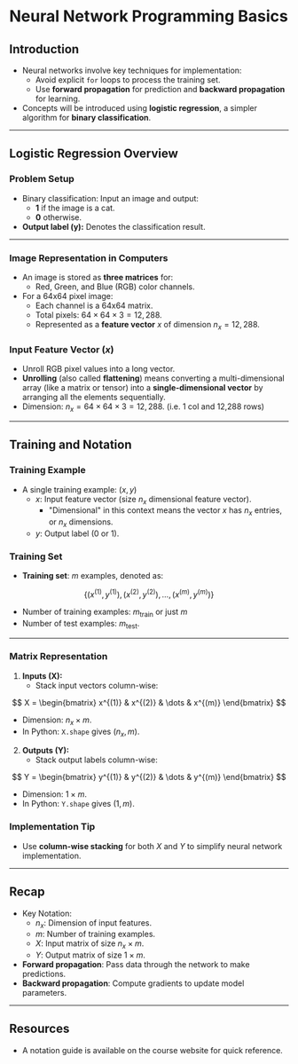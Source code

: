 # Neural Network Programming Basics

## Introduction
- Neural networks involve key techniques for implementation:
  - Avoid explicit `for` loops to process the training set.
  - Use **forward propagation** for prediction and **backward propagation** for learning.
- Concepts will be introduced using **logistic regression**, a simpler algorithm for **binary classification**.

---
## Logistic Regression Overview
### Problem Setup
- Binary classification: Input an image and output:
  - **1** if the image is a cat.
  - **0** otherwise.
- **Output label (y):** Denotes the classification result.

---
### Image Representation in Computers
- An image is stored as **three matrices** for:
  - Red, Green, and Blue (RGB) color channels.
- For a 64x64 pixel image:
  - Each channel is a 64x64 matrix.
  - Total pixels: $64 \times 64 \times 3 = 12,288$.
  - Represented as a **feature vector** $x$ of dimension $n_x = 12,288$.
### Input Feature Vector ($x$)
- Unroll RGB pixel values into a long vector.
- **Unrolling** (also called **flattening**) means converting a multi-dimensional array (like a matrix or tensor) into a **single-dimensional vector** by arranging all the elements sequentially.
- Dimension: $n_x = 64 \times 64 \times 3 = 12,288$. (i.e. 1 col and 12,288 rows)

---
## Training and Notation
### Training Example
- A single training example: $(x, y)$
  - $x$: Input feature vector (size $n_x$ dimensional feature vector). 
	  - "Dimensional" in this context  means the vector $x$ has $n_x$ entries, or $n_x$ dimensions.
  - $y$: Output label (0 or 1).
### Training Set
- **Training set**: $m$ examples, denoted as:

$$
\{(x^{(1)}, y^{(1)}), (x^{(2)}, y^{(2)}), \dots, (x^{(m)}, y^{(m)})\}
$$

- Number of training examples: $m_{\text{train}}$ or just $m$
- Number of test examples: $m_{\text{test}}$.

---
### Matrix Representation
1. **Inputs (X):**
   - Stack input vectors column-wise:

$$
X = \begin{bmatrix}
x^{(1)} & x^{(2)} & \dots & x^{(m)}
\end{bmatrix}
$$

   - Dimension: $n_x \times m$.
   - In Python: `X.shape` gives $(n_x, m)$.

2. **Outputs (Y):**
   - Stack output labels column-wise:

$$
Y = \begin{bmatrix}
y^{(1)} & y^{(2)} & \dots & y^{(m)}
\end{bmatrix}
$$
  
   - Dimension: $1 \times m$.
   - In Python: `Y.shape` gives $(1, m)$.

### Implementation Tip
- Use **column-wise stacking** for both $X$ and $Y$ to simplify neural network implementation.

---

## Recap
- Key Notation:
  - $n_x$: Dimension of input features.
  - $m$: Number of training examples.
  - $X$: Input matrix of size $n_x \times m$.
  - $Y$: Output matrix of size $1 \times m$.
- **Forward propagation**: Pass data through the network to make predictions.
- **Backward propagation**: Compute gradients to update model parameters.

---

## Resources
- A notation guide is available on the course website for quick reference.
